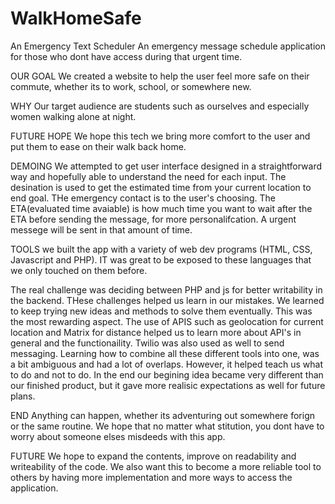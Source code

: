 # WalkHomeSafe
An Emergency Text Scheduler
An emergency message schedule application for those who dont have access during that urgent time.

OUR GOAL
We created a website to help the user feel more safe on their commute,
whether its to work, school, or somewhere new.

WHY
Our target audience are students such as ourselves and especially 
women walking alone at night.

FUTURE HOPE
We hope this tech we bring more comfort to the user and put them to ease on their
walk back home.

DEMOING
We attempted to get user interface designed in a straightforward way and hopefully able to understand the need for each input.
The desination is used to get the estimated time from your current location to end goal.
THe emergency contact is to the user's choosing.
The ETA(evaluated time avaiable) is how much time you want to wait after the ETA before sending the message, for more personalifcation.
A urgent messege will be sent in that amount of time.

TOOLS
we built the app with a variety of web dev programs (HTML, CSS, Javascript and PHP).
IT was great to be exposed to these languages that we only touched on them before.

The real challenge was deciding between PHP and js for better writability in the
backend.
THese challenges helped us learn in our mistakes. We learned to keep trying new ideas and methods to solve them eventually.
This was the most rewarding aspect.
The use of APIS such as geolocation for current location and Matrix for distance helped us to learn more about API's
in general and the functionaility. 
Twilio was also used as well to send messaging. Learning how to combine all these different tools into one, was
a bit ambiguous and had a lot of overlaps. However, it helped teach us what to do and not to do.
In the end our begining idea became very different than our finished product, but
it gave more realisic expectations as well for future plans.

END
Anything can happen, whether its adventuring out somewhere forign or the same routine.
We hope that no matter what stitution, you dont have to worry about someone elses misdeeds with this app.

FUTURE
We hope to expand the contents, improve on readability and writeability of the code.
We also want this to become a more reliable tool to others by having more implementation and more ways 
to access the application.
